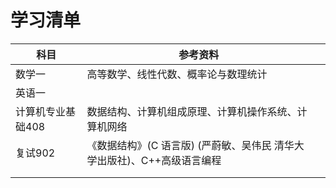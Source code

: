 # 学习清单

| 科目              | 参考资料                                                     |      |
| ----------------- | ------------------------------------------------------------ | ---- |
| 数学一            | 高等数学、线性代数、概率论与数理统计                         |      |
| 英语一            |                                                              |      |
| 计算机专业基础408 | 数据结构、计算机组成原理、计算机操作系统、计算机网络         |      |
| 复试902           | 《数据结构》(C 语言版) (严蔚敏、吴伟民 清华大学出版社)、C++高级语言编程 |      |
|                   |                                                              |      |
|                   |                                                              |      |

